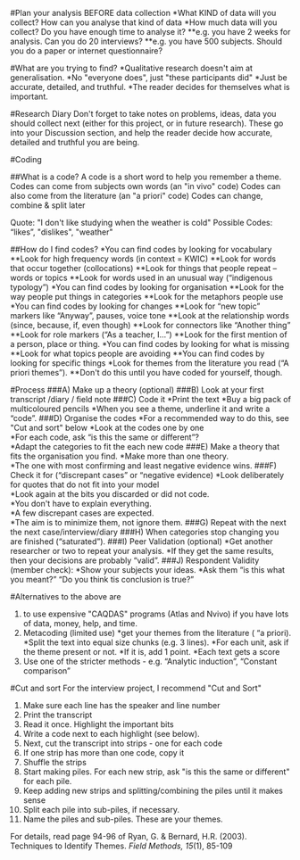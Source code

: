 #Plan your analysis BEFORE data collection
*What KIND of data will you collect? How can you analyse that kind of data
*How much data will you collect? Do you have enough time to analyse it?
**e.g. you have 2 weeks for analysis. Can you do 20 interviews?
**e.g. you have 500 subjects. Should you do a paper or internet questionnaire?

#What are you trying to find?
*Qualitative research doesn't aim at generalisation. 
*No "everyone does", just "these participants did" 
*Just be accurate, detailed, and truthful. 
*The reader decides for themselves what is important.

#Research Diary
Don't forget to take notes on problems, ideas, data you should collect next (either for this project, or in future research). These go into your Discussion section, and help the reader decide how accurate, detailed and truthful you are being. 

#Coding

##What is a code?
A code is a short word to help you remember a theme.
Codes can come from subjects own words (an "in vivo" code) 
Codes can also come from the literature (an "a priori" code)
Codes can change, combine & split later

Quote: "I don't like studying when the weather is cold"
Possible Codes: “likes”, "dislikes", "weather"


##How do I find codes?
*You can find codes by looking for vocabulary
**Look for high frequency words (in context = KWIC)
**Look for words that occur together (collocations)
**Look for things that people repeat – words or topics
**Look for words used in an unusual way (“indigenous typology”)
*You can find codes by looking for organisation
**Look for the way people put things in categories
**Look for the metaphors people use
*You can find codes by looking for changes
**Look for “new topic” markers like “Anyway”, pauses, voice tone
**Look at the relationship words (since, because, if, even though)
**Look for connectors like “Another thing”
**Look for role markers (“As a teacher, I…”)
**Look for the first mention of a person, place or thing.
*You can find codes by looking for what is missing
**Look for what topics people are avoiding
**You can find codes by looking for specific things
*Look for themes from the literature you read (“A priori themes”).
**Don't do this until you have coded for yourself, though.

#Process
###A) Make up a theory (optional)
###B) Look at your first transcript /diary / field note
###C) Code it
*Print the text
*Buy a big pack of multicoloured pencils
*When you see a theme, underline it and write a “code”. 
###D) Organise the codes
*For a recommended way to do this, see "Cut and sort" below
*Look at the codes one by one 	
*For each code, ask “is this the same or different”? 	
*Adapt the categories to fit the each new code
###E) Make a theory that fits the organisation you find.
*Make more than one theory. 	
*The one with most confirming and least negative evidence wins.
###F) Check it for (“discrepant cases” or “negative evidence)
*Look deliberately for quotes that do not fit into your model 	
*Look again at the bits you discarded or did not code. 	
*You don't have to explain everything. 	
*A few discrepant cases are expected. 	
*The aim is to minimize them, not ignore them.
###G) Repeat with the next the next case/interview/diary
###H) When categories stop changing you are finished (“saturated”).
###I)  Peer Validation (optional)
*Get another researcher or two to repeat your analysis. 
*If they get the same results, then your decisions are probably “valid”.
###J) Respondent Validity (member check): 
*Show your subjects your ideas. 
*Ask them “is this what you meant?” “Do you think tis conclusion is true?”


#Alternatives to the above are 
1) to use expensive "CAQDAS"  programs (Atlas and Nvivo) if you  have lots of data, money, help, and time. 
2) Metacoding (limited use)
*get your themes from the literature ( “a priori). 
*Split the text into equal size chunks (e.g. 3 lines). 
*For each unit, ask if the theme present or not. 
*If it is, add 1 point. 
*Each text gets a score 
3) Use one of the stricter methods - e.g. “Analytic induction”,  “Constant comparison”

#Cut and sort
For the interview project, I recommend "Cut and Sort"

1) Make sure each line has the speaker and line number
2) Print the transcript
3) Read it once. Highlight the important bits
4) Write a code next to each highlight (see below).
5) Next, cut the transcript into strips - one for each code
6) If one strip has more than one code, copy it
7) Shuffle the strips
8) Start making piles. For each new strip, ask "is this the same or different" for each pile.
9) Keep adding new strips and splitting/combining the piles until it makes sense
10) Split each pile into sub-piles, if necessary.
11) Name the piles and sub-piles. These are your themes.

For details, read page 94-96 of
<ref>
Ryan, G. & Bernard, H.R. (2003). Techniques to Identify Themes. <em>Field Methods, 15</em>(1), 85-109
</ref>